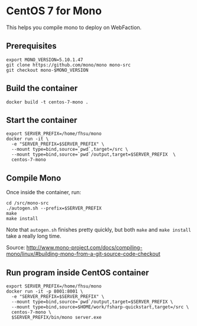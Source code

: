 # CentOS 7 for Mono

This helps you compile mono to deploy on WebFaction.

## Prerequisites

    export MONO_VERSION=5.10.1.47
    git clone https://github.com/mono/mono mono-src
    git checkout mono-$MONO_VERSION

## Build the container

    docker build -t centos-7-mono .

## Start the container

    export SERVER_PREFIX=/home/fhsu/mono
    docker run -it \
      -e "SERVER_PREFIX=$SERVER_PREFIX" \
      --mount type=bind,source=`pwd`,target=/src \
      --mount type=bind,source=`pwd`/output,target=$SERVER_PREFIX  \
      centos-7-mono

## Compile Mono

Once inside the container, run:

    cd /src/mono-src
    ./autogen.sh --prefix=$SERVER_PREFIX
    make
    make install

Note that `autogen.sh` finishes pretty quickly, but both `make` and `make install` take a really long time.

Source: http://www.mono-project.com/docs/compiling-mono/linux/#building-mono-from-a-git-source-code-checkout

## Run program inside CentOS container

    export SERVER_PREFIX=/home/fhsu/mono
    docker run -it -p 8001:8001 \
      -e "SERVER_PREFIX=$SERVER_PREFIX" \
      --mount type=bind,source=`pwd`/output,target=$SERVER_PREFIX \
      --mount type=bind,source=$HOME/work/fsharp-quickstart,target=/src \
      centos-7-mono \
      $SERVER_PREFIX/bin/mono server.exe
